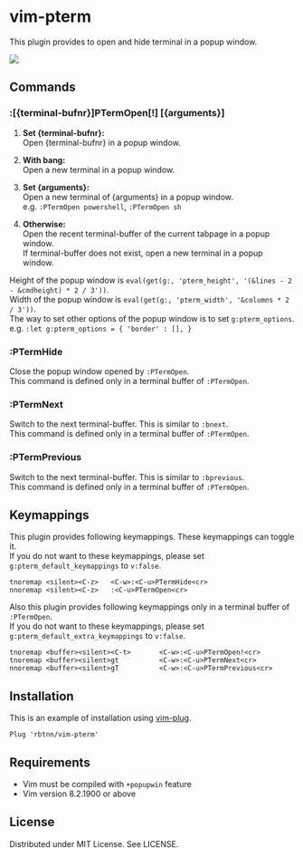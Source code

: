 
# vim-pterm
This plugin provides to open and hide terminal in a popup window.  

![](https://raw.githubusercontent.com/rbtnn/vim-pterm/main/pterm.gif)

## Commands

### :[{terminal-bufnr}]PTermOpen[!] [{arguments}]
1. __Set {terminal-bufnr}:__  
    Open {terminal-bufnr} in a popup window.  

2. __With bang:__  
    Open a new terminal in a popup window.  

3. __Set {arguments}:__  
    Open a new terminal of {arguments} in a popup window.  
    e.g. `:PTermOpen powershell`, `:PTermOpen sh`  

4. __Otherwise:__  
    Open the recent terminal-buffer of the current tabpage in a popup window.   
    If terminal-buffer does not exist, open a new terminal in a popup window.  

Height of the popup window is `eval(get(g:, 'pterm_height', '(&lines - 2 - &cmdheight) * 2 / 3'))`.  
Width of the popup window is `eval(get(g:, 'pterm_width', '&columns * 2 / 3'))`.  
The way to set other options of the popup window is to set `g:pterm_options`.  
e.g. `:let g:pterm_options = { 'border' : [], }`  

### :PTermHide
Close the popup window opened by `:PTermOpen`.  
This command is defined only in a terminal buffer of `:PTermOpen`.  

### :PTermNext
Switch to the next terminal-buffer. This is similar to `:bnext`.  
This command is defined only in a terminal buffer of `:PTermOpen`.  

### :PTermPrevious
Switch to the next terminal-buffer. This is similar to `:bprevious`.  
This command is defined only in a terminal buffer of `:PTermOpen`.  

## Keymappings
This plugin provides following keymappings. These keymappings can toggle it.  
If you do not want to these keymappings, please set `g:pterm_default_keymappings` to `v:false`.  

```
tnoremap <silent><C-z>   <C-w>:<C-u>PTermHide<cr>
nnoremap <silent><C-z>   :<C-u>PTermOpen<cr>
```

Also this plugin provides following keymappings only in a terminal buffer of `:PTermOpen`.  
If you do not want to these keymappings, please set `g:pterm_default_extra_keymappings` to `v:false`.  

```
tnoremap <buffer><silent><C-t>       <C-w>:<C-u>PTermOpen!<cr>
tnoremap <buffer><silent>gt          <C-w>:<C-u>PTermNext<cr>
nnoremap <buffer><silent>gT          <C-w>:<C-u>PTermPrevious<cr>
```

## Installation
This is an example of installation using [vim-plug](https://github.com/junegunn/vim-plug).

```
Plug 'rbtnn/vim-pterm'
```

## Requirements
* Vim must be compiled with `+popupwin` feature
* Vim version 8.2.1900 or above

## License
Distributed under MIT License. See LICENSE.


